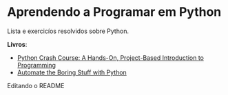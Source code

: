# Aprendendo a Programar em Python

Lista e exercicíos resolvidos sobre Python.

**Livros**:
* [Python Crash Course: A Hands-On, Project-Based Introduction to Programming](https://www.nostarch.com/pythoncrashcourse)
* [Automate the Boring Stuff with Python](https://automatetheboringstuff.com)

Editando o README
